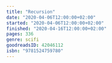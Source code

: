 ```yaml
---
title: "Recursion"
date: "2020-04-06T12:00:00+02:00"
started: "2020-04-06T12:00:00+02:00"
finished: "2020-04-16T12:00:00+02:00"
pages: 336
genre: scifi
goodreadsID: 42046112
isbn: "9781524759780"
---
```

